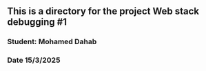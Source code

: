 ## This is a directory for the project Web stack debugging #1

### Student: Mohamed Dahab
### Date 15/3/2025